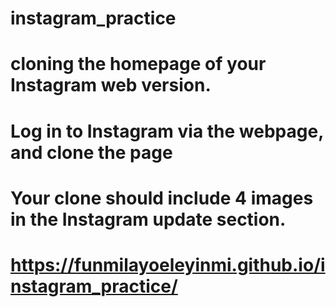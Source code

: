 # instagram_practice
# cloning the homepage of your Instagram web version.
# Log in to Instagram via the webpage, and clone the page
# Your clone should include 4 images in the Instagram update section.
# https://funmilayoeleyinmi.github.io/instagram_practice/
